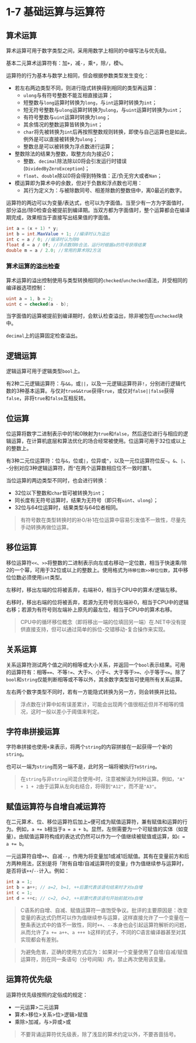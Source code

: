 # 1-7 基础运算与运算符

## 算术运算

算术运算可用于数字类型之间，采用用数学上相同的中缀写法与优先级。

基本二元算术运算符有：加`+`，减`-`，乘`*`，除`/`，模`%`。

运算符的行为基本与数学上相同，但会根据参数类型发生变化：
- 若左右两边类型不同，则进行隐式转换得到相同的类型再运算：
  - `ulong`与有符号整数不能互相直接运算；
  - 短整数与`long`运算时转换为`long`，与`int`运算时转换为`int`；
  - 短无符号整数与`ulong`运算时转换为`ulong`，与`uint`运算时转换为`uint`；
  - 有符号整数与`uint`运算时转换为`long`；
  - 其余情况的整数运算皆转换为`int`；
  - `char`将先被转换为`int`后再按照整数规则转换，即使与自己运算也是如此，例外是可以直接被转换为`ulong`；
  - 整数总是可以被转换为浮点数进行运算；
- 整数除法的结果为整数，取整方向为接近0；
  - 整数、`decimal`除法除以0将会引发运行时错误(`DividedByZeroException`)；
  - `float`、`double`除以0将会得到特殊值：正/负无穷大或者`Nan`；
- 模运算即为算术中的余数，但对于负数和浮点数也可用：
  - 其行为定义为：与被除数同号、相差除数的整数倍中，离0最近的数字。

运算符的两边可以为变量/表达式，也可以为字面值。当至少有一方为字面值时，部分溢出/除0检查会被提前到编译期。当双方都为字面值时，整个运算都会在编译期完成，效果相当于直接写出结果值的字面值。

```csharp
int a = (x + 1) * y;
int b = int.MaxValue + 1; //编译时认为溢出
int c = a / 0; //编译时认为除0
float d = a / 0f; //浮点数除0合法，运行时根据a的符号获得结果
double m = a / 2.0; //常用的算术除2方法
```

### 算术运算的溢出检查

算术运算的溢出控制使用与类型转换相同的`checked`/`unchecked`语法，并受相同的编译器选项控制：

```csharp
uint a = 1, b = 2;
uint c = checked(a - b);
```

当字面值的运算被提前到编译期时，会默认检查溢出，除非被包在`unchecked`块中。

`decimal`上的运算固定检查溢出。

## 逻辑运算

逻辑运算可用于逻辑类型`bool`上。

有2种二元逻辑运算符：与`&&`，或`||`，以及一元逻辑运算符非`!`，分别进行逻辑代数的3种基本运算。与仅对`true&&true`获得`true`，或仅对`false||false`获得`false`，非将`true`和`false`互相反转。

## 位运算

位运算将数字二进制表示中的1和0映射为`true`和`false`，然后逐位进行与相应的逻辑运算，在计算机底层和算法优化的场合经常被使用。位运算可用于32位或以上的整数上。

有3种二元位运算符：位与`&`，位或`|`，位异或`^`，以及一元位运算符位反`~`。`&`、`|`、`~`分别对应3种逻辑运算符，而`^`在两个运算数相应位不一致时置1。

当位运算的两边类型不同时，也会进行转换：
- 32位以下整数和`char`皆可被转换为`int`；
- 同长度有无符号运算时，结果为无符号（即只有`uint`、`ulong`）；
- 32位与64位运算时，结果类型与64位者相同。

> 有符号数在类型转换时的补0/补1在位运算中容易引发值不一致性，尽量先手动转换再做位运算。

## 移位运算

移位运算符`<<`、`>>`将整数的二进制表示向左或右移动一定位数，相当于快速乘/除2的一个幂，可用于32位或以上的整数上。使用格式为`待移位数>>移位位数`，其中移位位数必须使用`int`类型。

左移时，移出左端的位将被丢弃，右端补0，相当于CPU中的算术/逻辑左移。

右移时，移出右端的位将被丢弃，若源为无符号则左端补0，相当于CPU中的逻辑右移；若源为有符号则左端补上原先的最左位，相当于CPU中的算术右移。

> CPU中的循环移位概念（即将移出一端的位填回另一端）在.NET中没有提供直接支持，但可以通过简单的拆位-交错移动-复合操作来实现。

## 关系运算

关系运算符测试两个值之间的相等或大小关系，并返回一个`bool`表示结果。可用的运算符有：相等`==`、不等`!=`、大于`>`、小于`<`、大于等于`>=`、小于等于`<=`。除了`bool`和`string`仅能判断相等或不等以外，其余数字类型皆可使用所有关系运算。

左右两个数字类型不同时，若有一方能隐式转换为另一方，则会转换并比较。

> 浮点数在计算中如有误差累计，可能会出现两个值很相近但并不相等的情况，这时一般以差小于阈值来判定。

## 字符串拼接运算

字符串拼接也使用`+`来表示，将两个`string`的内容拼接在一起获得一个新的`string`。

也可以一端为`string`而另一端不是，此时另一端将被执行`ToString`。

> 在`string`与非`string`间混合使用`+`时，注意被解读为何种运算。例如，`"A" + 1 + 2`由于运算从左向右结合，将得到`"A12"`，而不是`"A3"`。

## 赋值运算符与自增自减运算符

在二元算术、位、移位运算符后加上`=`便可成为赋值运算符，兼有赋值和运算的行为。例如，`a += b`相当于`a = a + b`。显然，左侧需要为一个可赋值的实体（如变量）。由赋值运算符构成的表达式仍然可以作为一个值继续被赋值或运算，如`c = a += b`。

一元运算符自增`++`、自减`--`，作用为将变量加1或减1后赋值。其有在变量前方和后方两种用法，区别是将「附有自增/自减运算符的变量」作为值继续参与运算时，是否将该`++`/`--`计入。例如：

```csharp
int a = 1;
int b = a++; // a=2, b=1, ++后置代表该语句结束时才对a自增
int c = 1;
int d = ++c; // c=2, d=2, ++前置代表该语句开始前就对a自增
```

> C语系的自增、自减、赋值运算符一直饱受争议。批评的主要原因是：改变变量的表达式仍然可以作为值继续参与运算，这样直接允许了一个变量在一整条表达式中的值不一致性，同时`++`、`--`本身也会引起运算符解析的问题，从而允许了`a += a++`、`a +++ b`这样的式子，不同的C语言编译器甚至对其实现都会有差别。

> 为避免危害，正确的使用方式应为：如果对一个变量使用了自增/自减/赋值运算符，则在同一条语句（分号间隔）内，禁止再次使用该变量。

## 运算符优先级

运算符优先级按照约定俗成的规定：
- 一元运算>二元运算
- 算术>移位>关系>位>逻辑>赋值
- 乘除>加减，与>异或>或

> 不要背诵运算符优先级表，除了浅显的算术约定以外，不要吝啬括号。